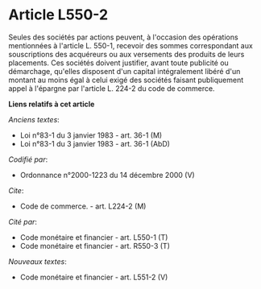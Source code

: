 # Article L550-2

Seules des sociétés par actions peuvent, à l'occasion des opérations mentionnées à l'article L. 550-1, recevoir des sommes
correspondant aux souscriptions des acquéreurs ou aux versements des produits de leurs placements. Ces sociétés doivent
justifier, avant toute publicité ou démarchage, qu'elles disposent d'un capital intégralement libéré d'un montant au moins
égal à celui exigé des sociétés faisant publiquement appel à l'épargne par l'article L. 224-2 du code de commerce.

**Liens relatifs à cet article**

_Anciens textes_:

  - Loi n°83-1 du 3 janvier 1983 - art. 36-1 (M)
  - Loi n°83-1 du 3 janvier 1983 - art. 36-1 (AbD)

_Codifié par_:

  - Ordonnance n°2000-1223 du 14 décembre 2000 (V)

_Cite_:

  - Code de commerce. - art. L224-2 (M)

_Cité par_:

  - Code monétaire et financier - art. L550-1 (T)
  - Code monétaire et financier - art. R550-3 (T)

_Nouveaux textes_:

  - Code monétaire et financier - art. L551-2 (V)

